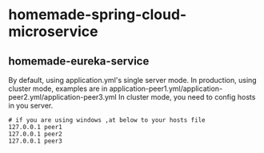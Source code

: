 # homemade-spring-cloud-microservice
## homemade-eureka-service
By default, using application.yml's single server mode.
In production, using cluster mode, examples are in application-peer1.yml/application-peer2.yml/application-peer3.yml
In cluster mode, you need to config hosts in you server.
```text
# if you are using windows ,at below to your hosts file
127.0.0.1 peer1
127.0.0.1 peer2
127.0.0.1 peer3
```
